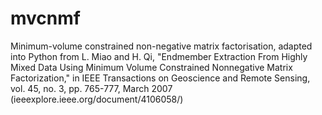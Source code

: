 # mvcnmf
Minimum-volume constrained non-negative matrix factorisation, adapted into Python from L. Miao and H. Qi, "Endmember Extraction From Highly Mixed Data Using Minimum Volume Constrained Nonnegative Matrix Factorization," in IEEE Transactions on Geoscience and Remote Sensing, vol. 45, no. 3, pp. 765-777, March 2007 (ieeexplore.ieee.org/document/4106058/)

